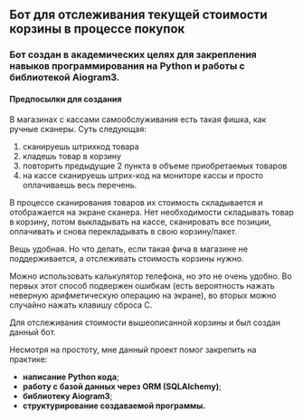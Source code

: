 ## Бот для отслеживания текущей стоимости корзины в процессе покупок

### Бот создан в академических целях для закрепления навыков программирования на Python и работы с библиотекой Aiogram3.


#### Предпосылки для создания

В магазинах с кассами самообслуживания есть такая фишка, как ручные сканеры. Суть следующая:
1) сканируешь штрихкод товара
2) кладешь товар в корзину
3) повторить предыдущие 2 пункта в объеме приобретаемых товаров
4) на кассе сканируешь штрих-код на мониторе кассы и просто оплачиваешь весь перечень.

В процессе сканирования товаров их стоимость складывается и 
отображается на экране сканера. Нет необходимости складывать товар в корзину, потом выкладывать на кассе, сканировать 
все позиции, оплачивать и снова перекладывать в свою корзину/пакет.

Вещь удобная.
Но что делать, если такая фича в магазине не поддерживается, а отслеживать стоимость корзины нужно.

Можно использовать калькулятор телефона, но это не очень удобно. Во первых этот способ подвержен ошибкам 
(есть вероятность нажать неверную арифметическую операцию на экране), во вторых можно случайно нажать клавишу сброса С.

Для отслеживания стоимости вышеописанной корзины и был создан данный бот.

Несмотря на простоту, мне данный проект помог закрепить на практике:
- **написание Python кода**;
- **работу с базой данных через ORM (SQLAlchemy)**;
- **библиотеку Aiogram3**;
- **структурирование создаваемой программы.**

